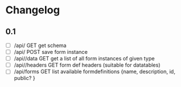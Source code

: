 # Changelog

## 0.1

- [ ] /api/<id> GET get schema
- [ ] /api/<id> POST save form instance
- [ ] /api/<id>/data GET get a list of all form instances of given type
- [ ] /api/<id>/headers GET form def headers (suitable for datatables)
- [ ] /api/forms GET list available formdefinitions {name, description, id, public? }